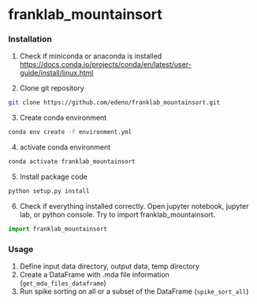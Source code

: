# franklab_mountainsort

### Installation
1. Check if miniconda or anaconda is installed
https://docs.conda.io/projects/conda/en/latest/user-guide/install/linux.html

2. Clone git repository
```bash
git clone https://github.com/edeno/franklab_mountainsort.git
```
3. Create conda environment
```bash
conda env create -f environment.yml
```
4. activate conda environment
```bash
conda activate franklab_mountainsort
```
5. Install package code
```bash
python setup.py install
```
6. Check if everything installed correctly. Open jupyter notebook, jupyter lab, or python console. Try to import franklab_mountainsort.
```python
import franklab_mountainsort
```

### Usage
1. Define input data directory, output data, temp directory
2. Create a DataFrame with .mda file information (`get_mda_files_dataframe`)
3. Run spike sorting on all or a subset of the DataFrame (`spike_sort_all`)
